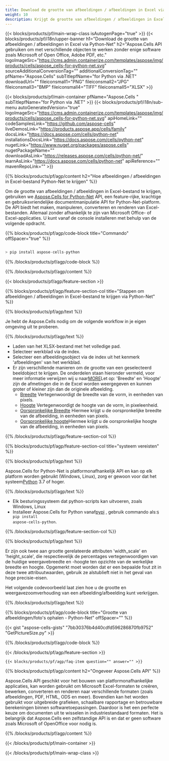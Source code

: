 ```yaml
---
title: Download de grootte van afbeeldingen / afbeeldingen in Excel via Python-Net
weight: 10
description: Krijgt de grootte van afbeeldingen / afbeeldingen in Excel met behulp van Aspose.Cells' Python-Net API zonder enige software zoals Microsoft of Open Office, Adobe PDF, enz.
---
```

{{< blocks/products/pf/main-wrap-class isAutogenPage="true" >}}
{{< blocks/products/pf/i18n/upper-banner h1="Download de grootte van afbeeldingen / afbeeldingen in Excel via Python-Net" h2="Aspose.Cells API gebruiken om met verschillende objecten te werken zonder enige software zoals Microsoft of Open Office, Adobe PDF, etc." logoImageSrc="https://cms.admin.containerize.com/templates/aspose/img/products/cells/aspose_cells-for-python-net.svg" sourceAdditionalConversionTag="" additionalConversionTag="" pfName="Aspose.Cells" subTitlepfName="for Python via .NET" downloadUrl="" fileiconsmall1="PNG" fileiconsmall2="JPG" fileiconsmall3="BMP" fileiconsmall4="TIFF" fileiconsmall5="XLSX" >}}

{{< blocks/products/pf/main-container pfName="Aspose.Cells " subTitlepfName="for Python via .NET" >}}
{{< blocks/products/pf/i18n/sub-menu autoGeneratedVersion="true" logoImageSrc="https://cms.admin.containerize.com/templates/aspose/img/products/cells/aspose_cells-for-python-net.svg" apiHomeLink="" codeSamplesLink="https://github.com/aspose-cells" liveDemosLink="https://products.aspose.app/cells/family" docsLink="https://docs.aspose.com/cells/python-net" installationsDocsLink="https://docs.aspose.com/cells/python-net" nugetLink="https://www.nuget.org/packages/aspose.cells" nugetPackageName="" downloadAsLink="https://releases.aspose.com/cells/python-net/" learnAsLink="https://docs.aspose.com/cells/python-net" apiReference="" mavenRepoLink="" >}}

{{% blocks/products/pf/agp/content h2="Hoe afbeeldingen / afbeeldingen in Excel-bestand Python-Net te krijgen" %}}

 Om de grootte van afbeeldingen / afbeeldingen in Excel-bestand te krijgen, gebruiken we
 [Aspose.Cells for Python-Net](https://pypi.org/project/aspose-cells-python/) 
 API, een feature-rijke, krachtige en gebruiksvriendelijke documentmanipulatie API for Python-Net-platform. De API biedt het maken, manipuleren, converteren en renderen van Excel-bestanden. Allemaal zonder afhankelijk te zijn van Microsoft Office- of Excel-applicaties. U kunt vanaf de console installeren met behulp van de volgende opdracht.

{{% blocks/products/pf/agp/code-block title="Commando" offSpacer="true" %}}

```cs

> pip install aspose-cells-python

```

{{% /blocks/products/pf/agp/code-block %}}

{{% /blocks/products/pf/agp/content %}}

{{< blocks/products/pf/agp/feature-section >}}

{{% blocks/products/pf/agp/feature-section-col title="Stappen om afbeeldingen / afbeeldingen in Excel-bestand te krijgen via Python-Net" %}}

{{% blocks/products/pf/agp/text %}}

Je hebt de Aspose.Cells nodig om de volgende workflow in je eigen omgeving uit te proberen.

{{% /blocks/products/pf/agp/text %}}

+ Laden van het XLSX-bestand met het volledige pad.
+ Selecteer werkblad via de index.
+ Selecteer een afbeeldingsobject via de index uit het kenmerk 'afbeeldingen' van het werkblad.
 + Er zijn verschillende manieren om de grootte van een geselecteerd beeldobject te krijgen. De onderdelen staan hieronder vermeld, voor meer informatie verwijzen wij u naar[MORE](https://reference.aspose.com/cells/python-net/aspose.cells.drawing/picture/)Let op: 'Breedte' en 'Hoogte' zijn de afmetingen die in de Excel worden weergegeven en kunnen groter of kleiner zijn dan de originele afbeelding.
    + [Breedte](https://reference.aspose.com/cells/python-net/aspose.cells.drawing/picture/width/) Vertegenwoordigt de breedte van de vorm, in eenheden van pixels.
    + [Hoogte](https://reference.aspose.com/cells/python-net/aspose.cells.drawing/picture/height/) Vertegenwoordigt de hoogte van de vorm, in pixeleenheid.
    + [Oorspronkelijke Breedte](https://reference.aspose.com/cells/python-net/aspose.cells.drawing/picture/original_width/) Hiermee krijgt u de oorspronkelijke breedte van de afbeelding, in eenheden van pixels.
    + [Oorspronkelijke hoogte](https://reference.aspose.com/cells/python-net/aspose.cells.drawing/picture/original_height/)Hiermee krijgt u de oorspronkelijke hoogte van de afbeelding, in eenheden van pixels.
    

{{% /blocks/products/pf/agp/feature-section-col %}}

{{% blocks/products/pf/agp/feature-section-col title="systeem vereisten" %}}

{{% blocks/products/pf/agp/text %}}

 Aspose.Cells for Python-Net is platformonafhankelijk API en kan op elk platform worden gebruikt (Windows, Linux), zorg er gewoon voor dat het systeem[Python](https://www.python.org/downloads/) 3.7 of hoger.
 
{{% /blocks/products/pf/agp/text %}}

-  Elk besturingssysteem dat python-scripts kan uitvoeren, zoals Windows, Linux
-  Installeer Aspose.Cells for Python vanaf<a href="https://pypi.org/project/aspose-cells-python/">pypi</a> , gebruik commando als:<code>$ pip install aspose-cells-python</code>.

{{% /blocks/products/pf/agp/feature-section-col %}}

{{% blocks/products/pf/agp/text %}}
 
Er zijn ook twee aan grootte gerelateerde attributen 'width_scale' en 'height_scale', die respectievelijk de percentages vertegenwoordigen van de huidige weergavebreedte en -hoogte ten opzichte van de werkelijke breedte en hoogte.
 Opgemerkt moet worden dat er een bepaalde fout zit in deze twee attribuutwaarden, gebruik ze alstublieft niet in het geval van hoge precisie-eisen.
 
 Het volgende codevoorbeeld laat zien hoe u de grootte en weergavezoomverhouding van een afbeelding/afbeelding kunt verkrijgen.

{{% /blocks/products/pf/agp/text %}}

{{% blocks/products/pf/agp/code-block title="Grootte van afbeeldingen/foto\'s ophalen - Python-Net" offSpacer="" %}}

{{< gist "aspose-cells-gists" "7bb30376b4d40cdfd596286870fb9752" "GetPictureSize.py" >}}

{{% /blocks/products/pf/agp/code-block %}}

{{< /blocks/products/pf/agp/feature-section >}}

    {{< blocks/products/pf/agp/faq-item question="" answer="" >}}
 

<!-- aboutfile Starts -->

{{% blocks/products/pf/agp/content h2="Ongeveer Aspose.Cells API" %}}

Aspose.Cells API geschikt voor het bouwen van platformonafhankelijke applicaties, kan worden gebruikt om Microsoft Excel-formaten te creëren, bewerken, converteren en renderen naar verschillende formaten (zoals afbeeldingen, PDF, HTML, ODS en meer). Bovendien kan het worden gebruikt voor uitgebreide grafieken, schaalbare rapportage en betrouwbare berekeningen binnen softwaretoepassingen. Daardoor is het een perfecte keuze om documenten uit te wisselen in industriestandaard formaten. Het is belangrijk dat Aspose.Cells een zelfstandige API is en dat er geen software zoals Microsoft of OpenOffice voor nodig is.

{{% /blocks/products/pf/agp/content %}}



<!-- aboutfile Ends -->
<!--
{{< blocks/products/pf/agp/other-supported-section title="Other Supported Splitting Formats" subTitle="Using C#, One can also split large file into chunks of many other file formats including." >}}

{{< blocks/products/pf/agp/other-supported-section-item href="https://products.aspose.com/cells/net/splitter/ods/" name="ODS" description="OpenDocument Spreadsheet File" >}}
{{< blocks/products/pf/agp/other-supported-section-item href="https://products.aspose.com/cells/net/splitter/xls/" name="XLS" description="Excel Binary Format" >}}
{{< blocks/products/pf/agp/other-supported-section-item href="https://products.aspose.com/cells/net/splitter/xlsb/" name="XLSB" description="Binary Excel Workbook File" >}}
{{< blocks/products/pf/agp/other-supported-section-item href="https://products.aspose.com/cells/net/splitter/xlsm/" name="XLSM" description="Spreadsheet File" >}}

{{< /blocks/products/pf/agp/other-supported-section >}}

-->

{{< /blocks/products/pf/main-container >}}
    
{{< /blocks/products/pf/main-wrap-class >}}
